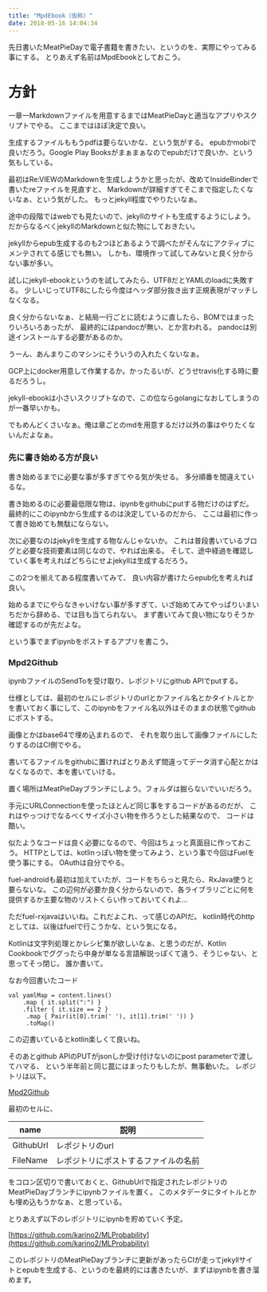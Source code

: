 ```yaml
---
title: "MpdEbook（仮称）"
date: 2018-05-16 14:04:34
---
```


先日書いたMeatPieDayで電子書籍を書きたい、というのを、実際にやってみる事にする。
とりあえず名前はMpdEbookとしておこう。

# 方針

一章一Markdownファイルを用意するまではMeatPieDayと適当なアプリやスクリプトでやる。
ここまではほぼ決定で良い。

生成するファイルももうpdfは要らないかな、という気がする。
epubかmobiで良いだろう。Google Play Booksがまぁまぁなのでepubだけで良いか、という気もしている。

最初はRe:VIEWのMarkdownを生成しようかと思ったが、改めてInsideBinderで書いたreファイルを見直すと、
Markdownが詳細すぎてそこまで指定したくないなぁ、という気がした。
もっとjekyll程度でやりたいなぁ。

途中の段階ではwebでも見たいので、jekyllのサイトも生成するようにしよう。
だからなるべくjekyllのMarkdownと似た物にしておきたい。

jekyllからepub生成するのも2つほどあるようで調べたがそんなにアクティブにメンテされてる感じでも無い。
しかも、環境作って試してみないと良く分からない事が多い。

試しにjekyll-ebookというのを試してみたら、UTF8だとYAMLのloadに失敗する。
少しいじってUTF8にしたら今度はヘッダ部分抜き出す正規表現がマッチしなくなる。

良く分からないなぁ、と結局一行ごとに読むように直したら、BOMではまったりいろいろあったが、
最終的にはpandocが無い、とか言われる。
pandocは別途インストールする必要があるのか。

うーん、あんまりこのマシンにそういうの入れたくないなぁ。

GCP上にdocker用意して作業するか。かったるいが、どうせtravis化する時に要るだろうし。

jekyll-ebookは小さいスクリプトなので、この位ならgolangになおしてしまうのが一番早いかも。

でもめんどくさいなぁ。俺は章ごとのmdを用意するだけ以外の事はやりたくないんだよなぁ。

### 先に書き始める方が良い

書き始めるまでに必要な事が多すぎてやる気が失せる。
多分順番を間違えているな。

書き始めるのに必要最低限な物は、ipynbをgithubにputする物だけのはずだ。
最終的にこのipynbから生成するのは決定しているのだから、
ここは最初に作って書き始めても無駄にならない。

次に必要なのはjekyllを生成する物なんじゃないか。
これは普段書いているブログと必要な技術要素は同じなので、やれば出来る。
そして、途中経過を確認していく事を考えればどちらにせよjekyllは生成するだろう。

この2つを揃えてある程度書いてみて、
良い内容が書けたらepub化を考えれば良い。

始めるまでにやらなきゃいけない事が多すぎて、いざ始めてみてやっぱりいまいちだから辞める、では目も当てられない。
まず書いてみて良い物になりそうか確認するのが先だよな。

という事でまずipynbをポストするアプリを書こう。


### Mpd2Github

ipynbファイルのSendToを受け取り、レポジトリにgithub APIでputする。

仕様としては、最初のセルにレポジトリのurlとかファイル名とかタイトルとかを書いておく事にして、このipynbをファイル名以外はそのままの状態でgithubにポストする。

画像とかはbase64で埋め込まれるので、
それを取り出して画像ファイルにしたりするのはCI側でやる。

書いてるファイルをgithubに置ければとりあえず間違ってデータ消す心配とかはなくなるので、本を書いていける。

置く場所はMeatPieDayブランチにしよう。フォルダは掘らないでいいだろう。

手元にURLConnectionを使ったほとんど同じ事をするコードがあるのだが、
これはやっつけでなるべくサイズ小さい物を作ろうとした結果なので、
コードは酷い。

似たようなコードは良く必要になるので、今回はちょっと真面目に作っておこう。
HTTPとしては、kotlinっぽい物を使ってみよう、という事で今回はFuelを使う事にする。
OAuthは自分でやる。

fuel-androidも最初は加えていたが、コードをちらっと見たら、RxJava使うと要らないな。
この辺何が必要か良く分からないので、各ライブラリごとに何を提供するか主要な物のリストくらい作っておいてくれよ…

ただfuel-rxjavaはいいね。これだよこれ、って感じのAPIだ。
kotlin時代のhttpとしては、以後はfuelで行こうかな、という気になる。

Kotlinは文字列処理とかレシピ集が欲しいなぁ、と思うのだが、Kotlin Cookbookでググったら中身が単なる言語解説っぽくて違う、そうじゃない、と思ってそっ閉じ。
誰か書いて。

なお今回書いたコード

```
val yamlMap = content.lines()
    .map { it.split(":") }
    .filter { it.size == 2 }
     .map { Pair(it[0].trim(' '), it[1].trim(' ')) } 
     .toMap()
```

この辺書いているとkotlin楽しくて良いね。

そのあとgithub APIのPUTがjsonしか受け付けないのにpost parameterで渡してハマる、
という半年前と同じ罠にはまったりもしたが、無事動いた。
レポジトリは以下。

[Mpd2Github](https://github.com/karino2/Mpd2Github)

最初のセルに、

| name | 説明 |  
| ----  | ---- |
| GithubUrl |  レポジトリのurl |
| FileName |  レポジトリにポストするファイルの名前 |

をコロン区切りで書いておくと、GithubUrlで指定されたレポジトリのMeatPieDayブランチにipynbファイルを置く。
このメタデータにタイトルとかも埋め込もうかなぁ、と思っている。

とりあえず以下のレポジトリにipynbを貯めていく予定。

[https://github.com/karino2/MLProbability](https://github.com/karino2/MLProbability)

このレポジトリのMeatPieDayブランチに更新があったらCIが走ってjekyllサイトとepubを生成する、というのを最終的には書きたいが、まずはipynbを書き溜めます。
